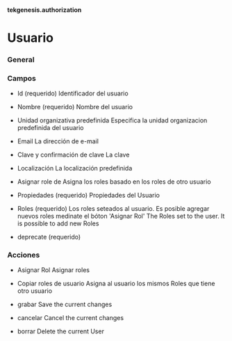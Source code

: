 #### tekgenesis.authorization

# Usuario

### General

### Campos

* Id (requerido)
Identificador del usuario

* Nombre (requerido)
Nombre del usuario

* Unidad organizativa predefinida
Especifica la unidad organizacion predefinida del usuario

* Email
La dirección de e-mail

* Clave y confirmación de clave
La clave

* Localización
La localización predefinida

* Asignar role de
Asigna los roles basado en los roles de otro usuario

* Propiedades (requerido)
Propiedades del Usuario

* Roles (requerido)
Los roles seteados al usuario. Es posible agregar nuevos roles medinate el bóton 'Asignar Rol'
The Roles set to the user. It is possible to add new Roles

* deprecate (requerido)

### Acciones

* Asignar Rol
Asignar roles

* Copiar roles de usuario
Asigna al usuario los mismos Roles que tiene otro usuario

* grabar
Save the current changes

* cancelar
Cancel the current changes

* borrar
Delete the current User

